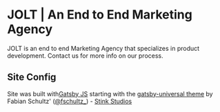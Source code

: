 # JOLT | An End to End Marketing Agency
JOLT is an end to end Marketing Agency that specializes in product development. Contact us for more info on our process.

## Site Config
Site was built with[Gatsby JS](https://www.gatsbyjs.org) starting with the [gatsby-universal theme](https://github.com/fabe/gatsby-universal/blob/master/readme.md) by Fabian Schultz' ([@fschultz_](https://twitter.com/fschultz_)) - [Stink Studios](https://stinkstudios.com)
